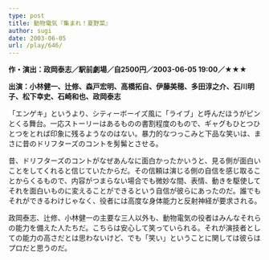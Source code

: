 ```yaml
---
type: post
title: 動物電気『集まれ！夏野菜』
author: sugi
date: 2003-06-05
url: /play/646/
---
```

**作・演出：政岡泰志／駅前劇場／自2500円／2003-06-05 19:00／★★★**

**出演：小林健一、辻修、森戸宏明、高橋拓自、伊藤美穂、多田淳之介、石川明子、松下幸史、石崎和也、政岡泰志**

「エンゲキ」というより、シティーボーイズ風に「ライブ」と呼んだほうがピンとくる舞台。一応ストーリーはあるものの書割程度のもので、ギャグもひとつひとつをとれば印象に残るようなのはない。暴力的なつっこみと下品な笑いは、まさに昔のドリフターズのコントを髣髴とさせる。

昔、ドリフターズのコントがなぜあんなに面白かったかいうと、見る側が面白いことをしてくれると信じていたからだ。その信頼は演じる側の自信を感じ取ることからくるもので、内容がつまらない場合でも微妙な間、表情、動きを駆使してそれを面白いものに変えることができるという自信が彼らにあったのだ。誰でもそれができるわけじゃなく、役者には高度な身体能力と反射神経が要求される。

政岡泰志、辻修、小林健一の主要な三人以外も、動物電気の役者はみんなそれらの能力を備えた人たちだ。こちらは安心して笑っていられる。それが演技者としての能力の高さだとは思わないけど、でも「笑い」ということに関しては彼らはプロだと思うのだ。

